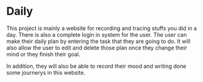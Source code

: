 # Daily
This project is mainly a website for recording and tracing stuffs you did in a day. There is also a complete login in system for the user. The user can make their daily plan by entering the task that they are going to do. It will also allow the user to edit and delete those plan once they change their mind or they finish their goal.

In addition, they will also be able to record their mood and writing done some journerys in this website.
